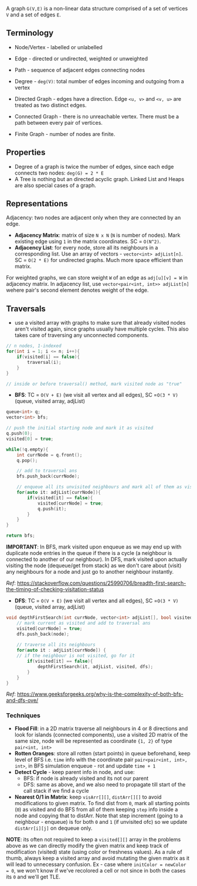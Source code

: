 A graph `G(V,E)` is a non-linear data structure comprised of a set of vertices `V` and a set of edges `E`.

## Terminology
- Node/Vertex - labelled or unlabelled
- Edge - directed or undirected, weighted or unweighted

- Path - sequence of adjacent edges connecting nodes
- Degree - `deg(V)`: total number of edges incoming and outgoing from a vertex

- Directed Graph - edges have a direction. Edge `<u, v>` and `<v, u>` are treated as two distinct edges.
- Connected Graph - there is no unreachable vertex. There must be a path between every pair of vertices.
- Finite Graph - number of nodes are finite.

## Properties
- Degree of a graph is twice the number of edges, since each edge connects two nodes: `deg(G) = 2 * E`
- A Tree is nothing but an directed acyclic graph. Linked List and Heaps are also special cases of a graph.

## Representations
Adjacency: two nodes are adjacent only when they are connected by an edge.

- **Adjacency Matrix**: matrix of size `N x N` (`N` is number of nodes). Mark existing edge using `1` in the matrix coordinates. SC = `O(N^2)`.
- **Adjacency List**: for every node, store all its neighbours in a corresponding list. Use an array of vectors - `vector<int> adjList[n]`. SC = `O(2 * E)` for undirected graphs. Much more space efficient than matrix.

For weighted graphs, we can store weight `W` of an edge as `adj[u][v] = W` in adjacency matrix. In adjacency list, use `vector<pair<int, int>> adjList[n]` wehere pair's second element denotes weight of the edge.


## Traversals
- use a visited array with graphs to make sure that already visited nodes aren't visited again, since graphs usually have multiple cycles. This also takes care of traversing any unconnected components.
```cpp
// n nodes, 1-indexed
for(int i = 1; i <= n; i++){
	if(visited[i] == false){
		traversal(i);
	}
}

// inside or before traversal() method, mark visited node as "true"
```

- **BFS**: TC = `O(V + E)` (we visit all vertex and all edges), SC =`O(3 * V)` (queue, visited array, adjList)
```cpp
queue<int> q;
vector<int> bfs; 

// push the initial starting node and mark it as visited
q.push(0);
visited[0] = true;

while(!q.empty){
	int currNode = q.front();
	q.pop();

	// add to traversal ans
	bfs.push_back(currNode);

	// enqueue all its unvisited neighbours and mark all of them as visited
	for(auto it: adjList[currNode]){
		if(visited[it] == false){
			visited[currNode] = true;
			q.push(it);
		}
	}
}

return bfs;
```

**IMPORTANT**: In BFS, mark visited upon enqueue as we may end up with duplicate node entries in the queue if there is a cycle (a neighbour is connected to another of our neighbour). In DFS, mark visited upon actually visiting the node (dequeue/get from stack) as we don't care about (visit) any neighbours for a node and just go to another neighbour instantly.

_Ref_: https://stackoverflow.com/questions/25990706/breadth-first-search-the-timing-of-checking-visitation-status

- **DFS**: TC = `O(V + E)` (we visit all vertex and all edges), SC =`O(3 * V)` (queue, visited array, adjList)
```cpp
void depthFirstSearch(int currNode, vector<int> adjList[], bool visited[], vector<int> &dfs) {
	// mark current as visited and add to traversal ans
	visited[currNode] = true; 
	dfs.push_back(node);
	
	// traverse all its neighbours
	for(auto it : adjList[currNode]) {
	// if the neighbour is not visited, go for it
		if(visited[it] == false){
			depthFirstSearch(it, adjList, visited, dfs);
		}
	}
}
```

_Ref_: https://www.geeksforgeeks.org/why-is-the-complexity-of-both-bfs-and-dfs-ove/

### Techniques
- **Flood Fill**: in a 2D matrix traverse all neighbours in 4 or 8 directions and look for islands (connected components), use a visited 2D matrix of the same size, node will be represented as coordinate `{1, 2}` of type `pair<int, int>`
- **Rotten Oranges**: store all rotten (start points) in queue beforehand, keep level of BFS i.e. `time` info with the coordinate pair `pair<pair<int, int>, int>`, in BFS simulation enqueue - rot and update `time + 1`
- **Detect Cycle** - keep parent info in node, and use:
	- BFS: if node is already visited and its not our parent
 	- DFS: same as above, and we also need to propagate till start of the call stack if we find a cycle   
- **Nearest 0/1 in Matrix**: keep `visArr[][]`, `distArr[][]` to avoid modifications to given matrix. To find dist from `0`, mark all starting points (`0`) as visited and do BFS from all of them keeping `step` info inside a node and copying that to distArr. Note that step increment (going to a neighbour - enqueue) is for both `0` and `1` (if unvisited ofc) so we update `distArr[i][j]` on dequeue only.

**NOTE**: its often not required to keep a `visited[][]` array in the problems above as we can directly modify the given matrix and keep track of modification (visited) state (using color or freshness values). As a rule of thumb, always keep a visited array and avoid mutating the given matrix as it will lead to unnecessary confusion. Ex - case where `initColor = newColor = 0`, we won't know if we've recolored a cell or not since in both the cases its `0` and we'll get TLE.
